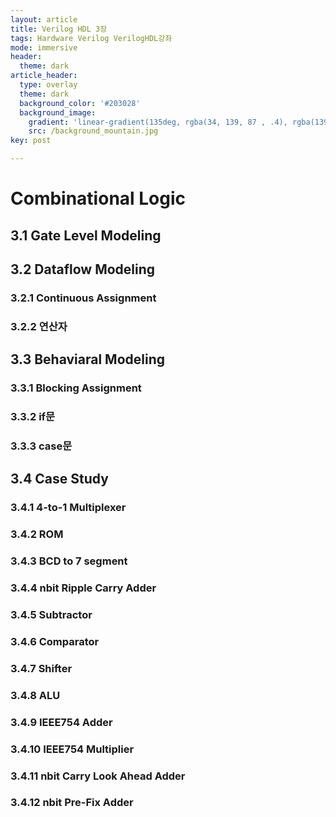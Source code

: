 ```yaml
---
layout: article
title: Verilog HDL 3장
tags: Hardware Verilog VerilogHDL강좌
mode: immersive
header:
  theme: dark
article_header:
  type: overlay
  theme: dark
  background_color: '#203028'
  background_image:
    gradient: 'linear-gradient(135deg, rgba(34, 139, 87 , .4), rgba(139, 34, 139, .4))'
    src: /background_mountain.jpg
key: post

---
```


# Combinational Logic

<!--more-->

## 3.1 Gate Level Modeling



## 3.2 Dataflow Modeling

### 3.2.1 Continuous Assignment



### 3.2.2 연산자



## 3.3 Behaviaral Modeling

### 3.3.1 Blocking Assignment



### 3.3.2 if문



### 3.3.3 case문

### 



## 3.4 Case Study

### 3.4.1 4-to-1 Multiplexer

### 3.4.2 ROM

### 3.4.3 BCD to 7 segment

### 3.4.4 nbit Ripple Carry Adder

### 3.4.5 Subtractor

### 3.4.6 Comparator

### 3.4.7 Shifter

### 3.4.8 ALU

### 3.4.9 IEEE754 Adder

### 3.4.10 IEEE754 Multiplier

### 3.4.11 nbit Carry Look Ahead Adder

### 3.4.12 nbit Pre-Fix Adder

### 






